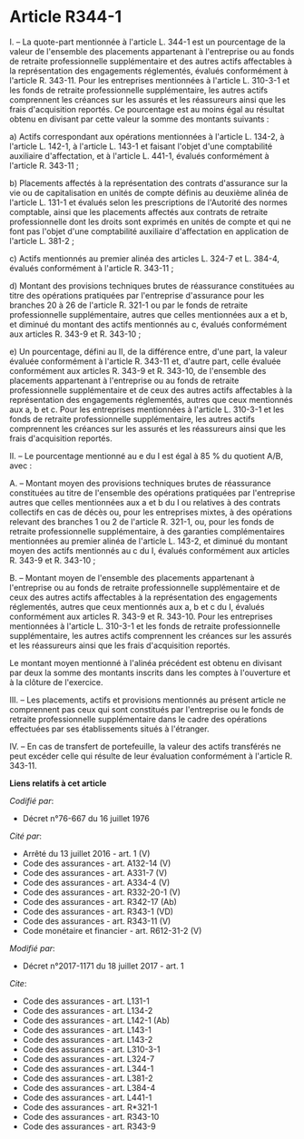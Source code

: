 # Article R344-1

I. – La quote-part mentionnée à l'article L. 344-1 est un pourcentage de la valeur de l'ensemble des placements appartenant à
l'entreprise ou au fonds de retraite professionnelle supplémentaire et des autres actifs affectables à la représentation des
engagements réglementés, évalués conformément à l'article R. 343-11. Pour les entreprises mentionnées à l'article L. 310-3-1
et les fonds de retraite professionnelle supplémentaire, les autres actifs comprennent les créances sur les assurés et les
réassureurs ainsi que les frais d'acquisition reportés. Ce pourcentage est au moins égal au résultat obtenu en divisant par
cette valeur la somme des montants suivants :

a) Actifs correspondant aux opérations mentionnées à l'article L. 134-2, à l'article L. 142-1, à l'article L. 143-1 et
faisant l'objet d'une comptabilité auxiliaire d'affectation, et à l'article L. 441-1, évalués conformément à l'article R.
343-11 ;

b) Placements affectés à la représentation des contrats d'assurance sur la vie ou de capitalisation en unités de compte
définis au deuxième alinéa de l'article L. 131-1 et évalués selon les prescriptions de l'Autorité des normes comptable, ainsi
que les placements affectés aux contrats de retraite professionnelle dont les droits sont exprimés en unités de compte et qui
ne font pas l'objet d'une comptabilité auxiliaire d'affectation en application de l'article L. 381-2 ;

c) Actifs mentionnés au premier alinéa des articles L. 324-7 et L. 384-4, évalués conformément à l'article R. 343-11 ;

d) Montant des provisions techniques brutes de réassurance constituées au titre des opérations pratiquées par l'entreprise
d'assurance pour les branches 20 à 26 de l'article R. 321-1 ou par le fonds de retraite professionnelle supplémentaire,
autres que celles mentionnées aux a et b, et diminué du montant des actifs mentionnés au c, évalués conformément aux articles
R. 343-9 et R. 343-10 ;

e) Un pourcentage, défini au II, de la différence entre, d'une part, la valeur évaluée conformément à l'article R. 343-11 et,
d'autre part, celle évaluée conformément aux articles R. 343-9 et R. 343-10, de l'ensemble des placements appartenant à
l'entreprise ou au fonds de retraite professionnelle supplémentaire et de ceux des autres actifs affectables à la
représentation des engagements réglementés, autres que ceux mentionnés aux a, b et c. Pour les entreprises mentionnées à
l'article L. 310-3-1 et les fonds de retraite professionnelle supplémentaire, les autres actifs comprennent les créances sur
les assurés et les réassureurs ainsi que les frais d'acquisition reportés.

II. – Le pourcentage mentionné au e du I est égal à 85 % du quotient A/B, avec :

A. – Montant moyen des provisions techniques brutes de réassurance constituées au titre de l'ensemble des opérations
pratiquées par l'entreprise autres que celles mentionnées aux a et b du I ou relatives à des contrats collectifs en cas de
décès ou, pour les entreprises mixtes, à des opérations relevant des branches 1 ou 2 de l'article R. 321-1, ou, pour les
fonds de retraite professionnelle supplémentaire, à des garanties complémentaires mentionnées au premier alinéa de l'article
L. 143-2, et diminué du montant moyen des actifs mentionnés au c du I, évalués conformément aux articles R. 343-9 et R.
343-10 ;

B. – Montant moyen de l'ensemble des placements appartenant à l'entreprise ou au fonds de retraite professionnelle
supplémentaire et de ceux des autres actifs affectables à la représentation des engagements réglementés, autres que ceux
mentionnés aux a, b et c du I, évalués conformément aux articles R. 343-9 et R. 343-10. Pour les entreprises mentionnées à
l'article L. 310-3-1 et les fonds de retraite professionnelle supplémentaire, les autres actifs comprennent les créances sur
les assurés et les réassureurs ainsi que les frais d'acquisition reportés.

Le montant moyen mentionné à l'alinéa précédent est obtenu en divisant par deux la somme des montants inscrits dans les
comptes à l'ouverture et à la clôture de l'exercice.

III. – Les placements, actifs et provisions mentionnés au présent article ne comprennent pas ceux qui sont constitués par
l'entreprise ou le fonds de retraite professionnelle supplémentaire dans le cadre des opérations effectuées par ses
établissements situés à l'étranger.

IV. – En cas de transfert de portefeuille, la valeur des actifs transférés ne peut excéder celle qui résulte de leur
évaluation conformément à l'article R. 343-11.

**Liens relatifs à cet article**

_Codifié par_:

  - Décret n°76-667 du 16 juillet 1976

_Cité par_:

  - Arrêté du 13 juillet 2016 - art. 1 (V)
  - Code des assurances - art. A132-14 (V)
  - Code des assurances - art. A331-7 (V)
  - Code des assurances - art. A334-4 (V)
  - Code des assurances - art. R332-20-1 (V)
  - Code des assurances - art. R342-17 (Ab)
  - Code des assurances - art. R343-1 (VD)
  - Code des assurances - art. R343-11 (V)
  - Code monétaire et financier - art. R612-31-2 (V)

_Modifié par_:

  - Décret n°2017-1171 du 18 juillet 2017 - art. 1

_Cite_:

  - Code des assurances - art. L131-1
  - Code des assurances - art. L134-2
  - Code des assurances - art. L142-1 (Ab)
  - Code des assurances - art. L143-1
  - Code des assurances - art. L143-2
  - Code des assurances - art. L310-3-1
  - Code des assurances - art. L324-7
  - Code des assurances - art. L344-1
  - Code des assurances - art. L381-2
  - Code des assurances - art. L384-4
  - Code des assurances - art. L441-1
  - Code des assurances - art. R*321-1
  - Code des assurances - art. R343-10
  - Code des assurances - art. R343-9
